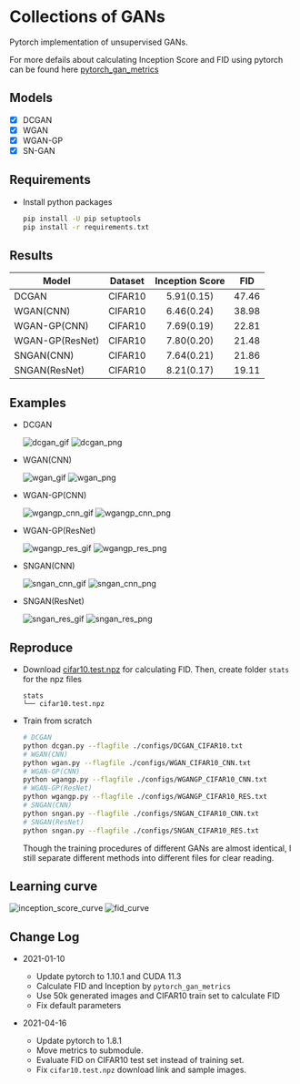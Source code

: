 # Collections of GANs

Pytorch implementation of unsupervised GANs.

For more defails about calculating Inception Score and FID using pytorch can be found here [pytorch_gan_metrics](https://github.com/w86763777/pytorch-gan-metrics) 

## Models
- [x] DCGAN
- [x] WGAN
- [x] WGAN-GP
- [x] SN-GAN 

## Requirements
- Install python packages
    ```bash
    pip install -U pip setuptools
    pip install -r requirements.txt
    ```

## Results

|Model          |Dataset|Inception Score|FID  |
|--------------|:-----:|:--------------:|:---:|
|DCGAN          |CIFAR10|5.91(0.15)     |47.46|
|WGAN(CNN)      |CIFAR10|6.46(0.24)     |38.98|
|WGAN-GP(CNN)   |CIFAR10|7.69(0.19)     |22.81|
|WGAN-GP(ResNet)|CIFAR10|7.80(0.20)     |21.48|
|SNGAN(CNN)     |CIFAR10|7.64(0.21)     |21.86|
|SNGAN(ResNet)  |CIFAR10|8.21(0.17)     |19.11|

## Examples
- DCGAN

    ![dcgan_gif](https://drive.google.com/uc?export=view&id=1KSBk0Va_4bJXgM7TruZgfHly9If_74-n) ![dcgan_png](https://drive.google.com/uc?export=view&id=1GGa6xd28dHds5lJTRCqnJks-ie_3luH8)

- WGAN(CNN)

    ![wgan_gif](https://drive.google.com/uc?export=view&id=1Yrq-peVwSTUQmK_CF0dcf86mXYp2Qd4D) ![wgan_png](https://drive.google.com/uc?export=view&id=1vER25JI0U9awv25x1Muz5-b7sY-Wyi7d)

- WGAN-GP(CNN)

    ![wgangp_cnn_gif](https://drive.google.com/uc?export=view&id=1wUqaKPo4BhCcByHyTEuNhDeb2CfUJB6f) ![wgangp_cnn_png](https://drive.google.com/uc?export=view&id=1w-9N5c7s-f7Ocb6DGVtLloOe5Xkl4CRd)

- WGAN-GP(ResNet)

    ![wgangp_res_gif](https://drive.google.com/uc?export=view&id=16gadJh0K4ZWelmTqIjkPLlk2P423EpCR) ![wgangp_res_png](https://drive.google.com/uc?export=view&id=1ZRYJo7rtbN99hK71OT2dvj94uxzGG063)

- SNGAN(CNN)

    ![sngan_cnn_gif](https://drive.google.com/uc?export=view&id=1zWtmiwsYJqSqxY7LISBzaBfZHrzbbhXi) ![sngan_cnn_png](https://drive.google.com/uc?export=view&id=1Uq387vzBWptqDWk1c5s1jRYxcuN-IzGZ)

- SNGAN(ResNet)

    ![sngan_res_gif](https://drive.google.com/uc?export=view&id=1et3V7NbLEqH6aOWzkOQceNcnfY3WBOGz) ![sngan_res_png](https://drive.google.com/uc?export=view&id=1neYWCexP8kY2eixMpztNL50TKFLXZcBL)

## Reproduce
- Download [cifar10.test.npz](https://drive.google.com/drive/folders/1UBdzl6GtNMwNQ5U-4ESlIer43tNjiGJC?usp=sharing) for calculating FID. Then, create folder `stats` for the npz files
    ```
    stats
    └── cifar10.test.npz
    ```

- Train from scratch
    ```bash
    # DCGAN
    python dcgan.py --flagfile ./configs/DCGAN_CIFAR10.txt
    # WGAN(CNN)
    python wgan.py --flagfile ./configs/WGAN_CIFAR10_CNN.txt
    # WGAN-GP(CNN)
    python wgangp.py --flagfile ./configs/WGANGP_CIFAR10_CNN.txt
    # WGAN-GP(ResNet)
    python wgangp.py --flagfile ./configs/WGANGP_CIFAR10_RES.txt
    # SNGAN(CNN)
    python sngan.py --flagfile ./configs/SNGAN_CIFAR10_CNN.txt
    # SNGAN(ResNet)
    python sngan.py --flagfile ./configs/SNGAN_CIFAR10_RES.txt
    ```
    Though the training procedures of different GANs are almost identical, I still separate different methods into different files for clear reading.

## Learning curve
![inception_score_curve](https://drive.google.com/uc?export=view&id=12JTJS5--2dDjFyVhHJ-b264Qp3S-v8xS)
![fid_curve](https://drive.google.com/uc?export=view&id=1P4e_DEyW4wvFubPSu5t_i2gVRoecGqs5)

## Change Log
- 2021-01-10
    - Update pytorch to 1.10.1 and CUDA 11.3
    - Calculate FID and Inception by `pytorch_gan_metrics`
    - Use 50k generated images and CIFAR10 train set to calculate FID
    - Fix default parameters

- 2021-04-16
    - Update pytorch to 1.8.1
    - Move metrics to submodule.
    - Evaluate FID on CIFAR10 test set instead of training set.
    - Fix `cifar10.test.npz` download link and sample images.